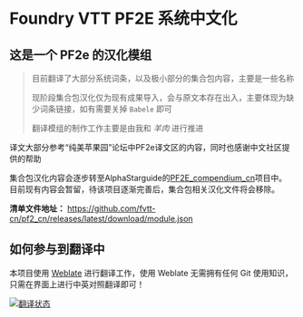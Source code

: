 # Foundry VTT PF2E 系统中文化

## 这是一个 PF2e 的汉化模组

> 目前翻译了大部分系统词条，以及极小部分的集合包内容，主要是一些名称
> 
> 现阶段集合包汉化仅为现有成果导入，会与原文本存在出入，主要体现为缺少词条链接，如有需要关掉 `Babele` 即可
> 
> 翻译模组的制作工作主要是由我和 *羊肉* 进行推进

译文大部分参考“纯美苹果园”论坛中PF2e译文区的内容，同时也感谢中文社区提供的帮助

集合包汉化内容会逐步转至AlphaStarguide的[PF2E_compendium_cn](https://github.com/AlphaStarguide/PF2E_compendium_cn)项目中。
目前现有内容会暂留，待该项目逐渐完善后，集合包相关汉化文件将会移除。

**清单文件地址：** https://github.com/fvtt-cn/pf2_cn/releases/latest/download/module.json

## 如何参与到翻译中
本项目使用 [Weblate](https://weblate.dickytwister.org/engage/pf2_cn/) 进行翻译工作，使用 Weblate 无需拥有任何 Git 使用知识，只需在界面上进行中英对照翻译即可！

<a href="https://weblate.dickytwister.org/engage/pf2_cn/">
<img src="https://weblate.dickytwister.org/widgets/pf2_cn/-/open-graph.png" alt="翻译状态" />
</a>
